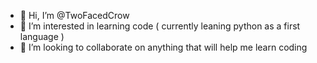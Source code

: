 - 👋 Hi, I’m @TwoFacedCrow
- 👀 I’m interested in learning code ( currently leaning python as a first language )
- 💞️ I’m looking to collaborate on anything that will help me learn coding

<!---
TwoFacedCrow/TwoFacedCrow is a ✨ special ✨ repository because its `README.md` (this file) appears on your GitHub profile.
You can click the Preview link to take a look at your changes.
--->
